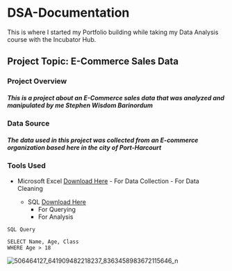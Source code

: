 # DSA-Documentation
This is where I started my Portfolio building while taking my Data Analysis course with the Incubator Hub.

## Project Topic: E-Commerce Sales Data

### Project Overview
##### This is a project about an E-Commerce sales data that was analyzed and manipulated by me Stephen Wisdom Barinordum


### Data Source
##### The data used in this project was collected from an E-commerce organization based here in the city of Port-Harcourt



### Tools Used
- Microsoft Excel [Download Here](https://www.microsoft.com)                                           - For Data Collection                                                                         - For Data Cleaning


      

    - SQL [Download Here](https://azure.microsoft.com)
        - For Querying
        - For Analysis

```
SQL Query

SELECT Name, Age, Class
WHERE Age > 18
```
</details>




![506464127_641909482218237_8363458983672115646_n](https://github.com/user-attachments/assets/5e9b638c-182d-4c7f-9642-24aad7a69d06)










